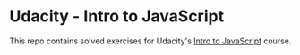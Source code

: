 # Udacity - Intro to JavaScript
This repo contains solved exercises for Udacity's [Intro to JavaScript](https://www.udacity.com/course/intro-to-javascript--ud803) course.
